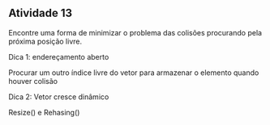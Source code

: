 ## Atividade 13

Encontre uma forma de minimizar o problema das colisões procurando pela próxima posição livre. 

Dica 1: endereçamento aberto

Procurar um outro índice livre do vetor para armazenar o elemento quando houver colisão

Dica 2: Vetor cresce dinâmico

Resize() e Rehasing()